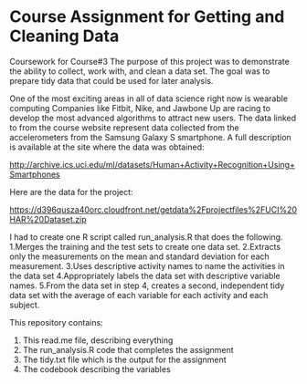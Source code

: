 # Course Assignment for Getting and Cleaning Data
Coursework for Course#3
The purpose of this project was to demonstrate the ability to collect, work with, and clean a data set. The goal was to prepare tidy data that could be used for later analysis.   

One of the most exciting areas in all of data science right now is wearable computing 
Companies like Fitbit, Nike, and Jawbone Up are racing to develop the most advanced algorithms to attract new users. The data linked to from the course website represent data collected from the accelerometers from the Samsung Galaxy S smartphone. A full description is available at the site where the data was obtained: 

http://archive.ics.uci.edu/ml/datasets/Human+Activity+Recognition+Using+Smartphones 

Here are the data for the project: 

https://d396qusza40orc.cloudfront.net/getdata%2Fprojectfiles%2FUCI%20HAR%20Dataset.zip 

 I had to create one R script called run_analysis.R that does the following. 
1.Merges the training and the test sets to create one data set.
2.Extracts only the measurements on the mean and standard deviation for each measurement. 
3.Uses descriptive activity names to name the activities in the data set
4.Appropriately labels the data set with descriptive variable names. 
5.From the data set in step 4, creates a second, independent tidy data set with the average of each variable for each activity and each subject.

This repository contains:
1. This read.me file, describing everything
2. The run_analysis.R code that completes the assignment
3. The tidy.txt file which is the output for the assignment
4. The codebook describing the variables

